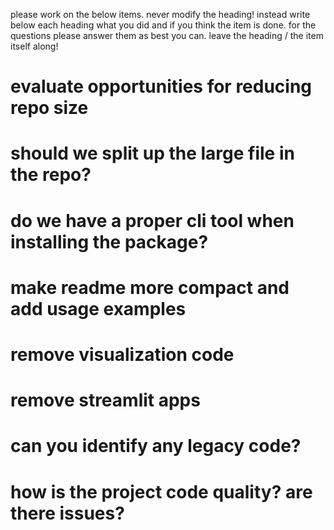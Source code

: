 please work on the below items. never modify the heading! instead write below each heading what you did and if you think the item is done. for the questions please answer them as best you can. leave the heading / the item itself along!


# evaluate opportunities for reducing repo size
# should we split up the large file in the repo?
# do we have a proper cli tool when installing the package?
# make readme more compact and add usage examples
# remove visualization code
# remove streamlit apps
# can you identify any legacy code?
# how is the project code quality? are there issues?
